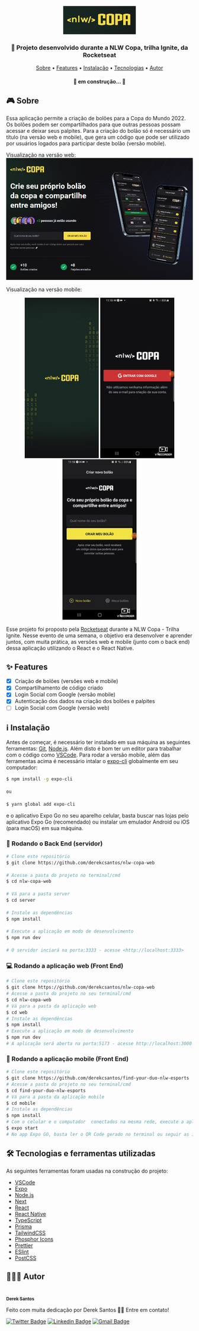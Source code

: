 <div align="center">
<img src="./screenshots/logo.png" alt="Logo NLW Copa">
</div>

<h3 align="center">🚀 Projeto desenvolvido durante a NLW Copa, trilha Ignite, da Rocketseat</h3>

<p align="center">
<a href="#-sobre">Sobre</a> •
<a href="#-features">Features</a> •
<a href="#-instalacao">Instalação</a> •
<a href="#-tecnologias">Tecnologias</a> •
<a href="#-autor">Autor</a>
</p>

<h4 align="center"> 
	🚧 em construção... 🚧
</h4>

## 🎮 Sobre

Essa aplicação permite a criação de bolões para a Copa do Mundo 2022. Os bolões podem ser compartilhados para que outras pessoas possam acessar e deixar seus palpites.
Para a criação do bolão só é necessário um título (na versão web e mobile), que gera um código que pode ser utilizado por usuários logados para participar deste bolão (versão mobile).

Visualização na versão web:
![Layout web](./screenshots/versao-web.png)

Visualização na versão mobile:

<div align="center">
<img src="./screenshots/mobile1.png" width="200px">
<img src="./screenshots/mobile2.png" width="200px">
<img src="./screenshots/mobile3.png" width="200px">
</div>

Esse projeto foi proposto pela [Rocketseat](https://www.rocketseat.com.br/) durante a NLW Copa - Trilha Ignite. Nesse evento de uma semana, o objetivo era desenvolver e aprender juntos, com muita prática, as versões web e mobile (junto com o back end) dessa aplicação utilizando o React e o React Native.

## ✨ Features

- [x] Criação de bolões (versões web e mobile)
- [x] Compartilhamento de código criado
- [x] Login Social com Google (versão mobile)
- [x] Autenticação dos dados na criação dos bolões e palpites
- [ ] Login Social com Google (versão web)

## ℹ Instalação

Antes de começar, é necessário ter instalado em sua máquina as seguintes ferramentas:
[Git](https://git-scm.com), [Node.js](https://nodejs.org/en/).
Além disto é bom ter um editor para trabalhar com o código como [VSCode](https://code.visualstudio.com/).
Para rodar a versão mobile, além das ferramentas acima é necessário intalar o [expo-cli](https://expo.io/) globalmente em seu computador:

```bash
$ npm install -g expo-cli

ou

$ yarn global add expo-cli

```

e o aplicativo Expo Go no seu aparelho celular, basta buscar nas lojas pelo aplicativo Expo Go (recomendado) ou instalar um emulador Android ou iOS (para macOS) em sua máquina.

### 🎲 Rodando o Back End (servidor)

```bash
# Clone este repositório
$ git clone https://github.com/derekcsantos/nlw-copa-web

# Acesse a pasta do projeto no terminal/cmd
$ cd nlw-copa-web

# Vá para a pasta server
$ cd server

# Instale as dependências
$ npm install

# Execute a aplicação em modo de desenvolvimento
$ npm run dev

# O servidor inciará na porta:3333 - acesse <http://localhost:3333>
```

### 💻 Rodando a aplicação web (Front End)

```bash
# Clone este repositório
$ git clone https://github.com/derekcsantos/nlw-copa-web
# Acesse a pasta do projeto no seu terminal/cmd
$ cd nlw-copa-web
# Vá para a pasta da aplicação web
$ cd web
# Instale as dependências
$ npm install
# Execute a aplicação em modo de desenvolvimento
$ npm run dev
# A aplicação será aberta na porta:5173 - acesse http://localhost:3000
```

### 📱 Rodando a aplicação mobile (Front End)

```bash
# Clone este repositório
$ git clone https://github.com/derekcsantos/find-your-duo-nlw-esports
# Acesse a pasta do projeto no seu terminal/cmd
$ cd find-your-duo-nlw-esports
# Vá para a pasta da aplicação mobile
$ cd mobile
# Instale as dependências
$ npm install
# Com o celular e o computador  conectados na mesma rede, execute a aplicação em modo de desenvolvimento
$ expo start
# No app Expo GO, basta ler o QR Code gerado no terminal ou seguir as instruções da tela
```

## 🛠 Tecnologias e ferramentas utilizadas

As seguintes ferramentas foram usadas na construção do projeto:

- [VSCode](https://code.visualstudio.com/)
- [Expo](https://expo.io/)
- [Node.js](https://nodejs.org/en/)
- [Next](https://nextjs.org/)
- [React](https://pt-br.reactjs.org/)
- [React Native](https://reactnative.dev/)
- [TypeScript](https://www.typescriptlang.org/)
- [Prisma](https://www.prisma.io/)
- [TailwindCSS](https://tailwindcss.com/)
- [Phosphor Icons](https://phosphoricons.com/)
- [Prettier](https://marketplace.visualstudio.com/items?itemName=esbenp.prettier-vscode)
- [ESlint](https://marketplace.visualstudio.com/items?itemName=dbaeumer.vscode-eslint)
- [PostCSS](https://marketplace.visualstudio.com/items?itemName=csstools.postcss)

## 👨🏾‍💻 Autor

<a href="https://github.com/derekcsantos">
 <img style="border-radius: 50%;" src="https://avatars.githubusercontent.com/u/104657573?v=4" width="100px;" alt=""/>
 <br />
 <sub><b>Derek Santos</b></sub></a </a>

<p>Feito com muita dedicação por Derek Santos 👋🏽 Entre em contato!</p>

[![Twitter Badge](https://img.shields.io/badge/-@derekcsantos-1ca0f1?style=flat-square&labelColor=1ca0f1&logo=twitter&logoColor=white&link=https://twitter.com/derekcsantos)](https://twitter.com/derekcsantos) [![Linkedin Badge](https://img.shields.io/badge/-Derek-blue?style=flat-square&logo=Linkedin&logoColor=white&link=https://www.linkedin.com/in/derekcsantos/)](https://www.linkedin.com/in/tgmarinho/)
[![Gmail Badge](https://img.shields.io/badge/-derekcsantos@gmail.com-c14438?style=flat-square&logo=Gmail&logoColor=white&link=mailto:derekcsantos@gmail.com)](mailto:derekcsantos@gmail.com)
